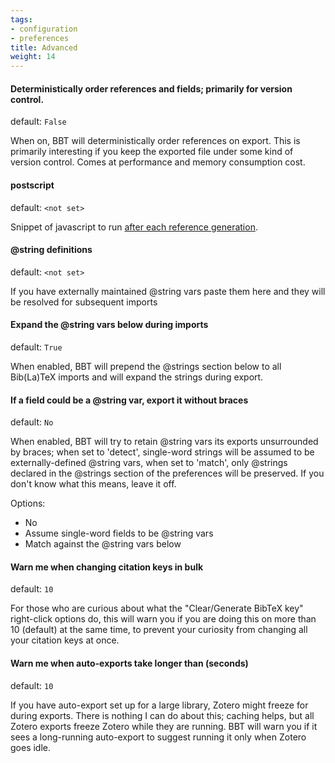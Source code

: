 ```yaml
---
tags:
- configuration
- preferences
title: Advanced
weight: 14
---
```



#### Deterministically order references and fields; primarily for version control.

default: `False`

When on, BBT will deterministically order references on export. This is primarily interesting if you keep the exported file under some kind of version control. Comes at performance and memory consumption cost.

#### postscript

default: `<not set>`

Snippet of javascript to run [after each reference generation](scripting).

#### @string definitions

default: `<not set>`

If you have externally maintained @string vars paste them here and they will be resolved for subsequent imports

#### Expand the @string vars below during imports

default: `True`

When enabled, BBT will prepend the @strings section below to all Bib(La)TeX imports and will expand the strings during export.

#### If a field could be a @string var, export it without braces

default: `No`

When enabled, BBT will try to retain @string vars its exports unsurrounded by braces; when set to 'detect', single-word strings will be assumed to be externally-defined @string vars,
when set to 'match', only @strings declared in the @strings section of the preferences will be preserved. If you don't know what this means, leave it off.

Options:

* No
* Assume single-word fields to be @string vars
* Match against the @string vars below


#### Warn me when changing citation keys in bulk

default: `10`

For those who are curious about what the "Clear/Generate BibTeX key" right-click options do, this will warn
you if you are doing this on more than 10 (default) at the same time, to prevent your curiosity from changing
all your citation keys at once.

#### Warn me when auto-exports take longer than (seconds)

default: `10`

If you have auto-export set up for a large library, Zotero might freeze for during exports. There is nothing I can do about this; caching helps,
but all Zotero exports freeze Zotero while they are running. BBT will warn you if it sees a long-running auto-export to suggest running it only
when Zotero goes idle.

